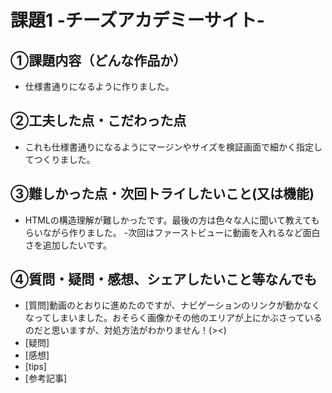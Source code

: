 # 課題1 -チーズアカデミーサイト-

## ①課題内容（どんな作品か）
- 仕様書通りになるように作りました。

## ②工夫した点・こだわった点
- これも仕様書通りになるようにマージンやサイズを検証画面で細かく指定してつくりました。

## ③難しかった点・次回トライしたいこと(又は機能)
- HTMLの構造理解が難しかったです。最後の方は色々な人に聞いて教えてもらいながら作りました。
-次回はファーストビューに動画を入れるなど面白さを追加したいです。

## ④質問・疑問・感想、シェアしたいこと等なんでも
- [質問]動画のとおりに進めたのですが、ナビゲーションのリンクが動かなくなってしまいました。おそらく画像かその他のエリアが上にかぶさっているのだと思いますが、対処方法がわかりません！(><)
- [疑問]
- [感想]
- [tips]
- [参考記事]
